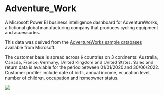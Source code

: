 # Adventure_Work
A Microsoft Power BI business intelligence dashboard for AdventureWorks, a fictional global manufacturing company that produces cycling equipment and accessories.

This data was derived from the [AdventureWorks sample databases](https://learn.microsoft.com/en-us/sql/samples/adventureworks-install-configure) available from Microsoft.

The customer base is spread across 6 countries on 3 continents: Australia, Canada, France, Germany, United Kingdom and United States. Sales and return data is available for the period between 01/01/2020 and 30/06/2022. Customer profiles include date of birth, annual income, education level, number of children, occupation and homeowner status. 


<img src="C:\Users\HP\Downloads\1.gif" align="left">
